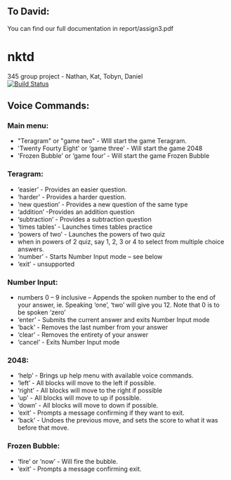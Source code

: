 ## To David: 
You can find our full documentation in report/assign3.pdf

# nktd
345 group project - Nathan, Kat, Tobyn, Daniel  
[![Build Status](https://travis-ci.org/katlilly/nktd.svg?branch=master)](https://travis-ci.org/katlilly/nktd)  


## Voice Commands:

### Main menu:  
- "Teragram" or "game two" - Wlll start the game Teragram.  
- 'Twenty Fourty Eight' or ‘game three’ - Will start the game 2048  
- 'Frozen Bubble' or ‘game four’ - Will start the game Frozen Bubble  

### Teragram:
- ‘easier’ - Provides an easier question.  
- ‘harder’ - Provides a harder question.  
- ‘new question’ - Provides a new question of the same type  
- ‘addition’ -Provides an addition question  
- ‘subtraction’ - Provides a subtraction question
- ‘times tables’ - Launches times tables practice
- ‘powers of two’ - Launches the powers of two quiz
- when in powers of 2 quiz, say 1, 2, 3 or 4 to select from multiple choice answers.
- ‘number’ - Starts Number Input mode – see below  
- ‘exit’ - unsupported  

### Number Input:
- numbers 0 – 9 inclusive – Appends the spoken number to the end of your answer, ie. Speaking ‘one’, ‘two’ will give you 12. Note that 0 is to be spoken ‘zero’  
- ‘enter’ - Submits the current answer and exits Number Input mode
- ‘back’ - Removes the last number from your answer  
- ‘clear’ - Removes the entirety of your answer  
- ‘cancel’ - Exits Number Input mode  


### 2048:
- ‘help’ - Brings up help menu with available voice commands.
- ‘left’ - All blocks will move to the left if possible.
- ‘right’ - All blocks will move to the right if possible
- ‘up’ - All blocks will move to up if possible.
- ‘down’ - All blocks will move to down if possible.
- ‘exit’ - Prompts a message confirming if they want to exit.
- ‘back’ - Undoes the previous move, and sets the score to what it was before that move.

### Frozen Bubble:
- ‘fire’ or ‘now’ - Will fire the bubble.
- ‘exit’ - Prompts a message confirming exit.
